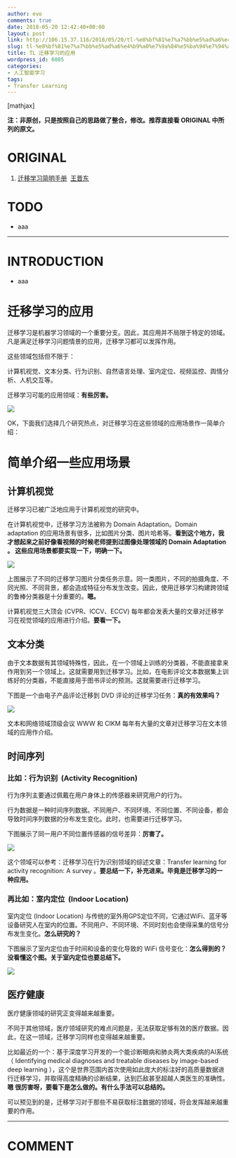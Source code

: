 ```yaml
---
author: evo
comments: true
date: 2018-05-20 12:42:40+00:00
layout: post
link: http://106.15.37.116/2018/05/20/tl-%e8%bf%81%e7%a7%bb%e5%ad%a6%e4%b9%a0%e7%9a%84%e5%ba%94%e7%94%a8/
slug: tl-%e8%bf%81%e7%a7%bb%e5%ad%a6%e4%b9%a0%e7%9a%84%e5%ba%94%e7%94%a8
title: TL 迁移学习的应用
wordpress_id: 6085
categories:
- 人工智能学习
tags:
- Transfer Learning
---
```


<!-- more -->

[mathjax]

**注：非原创，只是按照自己的思路做了整合，修改。推荐直接看 ORIGINAL 中所列的原文。**


# ORIGINAL





 	
  1. [迁移学习简明手册](https://github.com/jindongwang/transferlearning-tutorial)  [王晋东](https://zhuanlan.zhihu.com/p/35352154)




# TODO





 	
  * aaa





* * *





# INTRODUCTION





 	
  * aaa





# 迁移学习的应用


迁移学习是机器学习领域的一个重要分支。因此，其应用并不局限于特定的领域。凡是满足迁移学习问题情景的应用，迁移学习都可以发挥作用。

这些领域包括但不限于：

计算机视觉、文本分类、行为识别、自然语言处理、室内定位、视频监控、舆情分析、人机交互等。

迁移学习可能的应用领域：**有些厉害。**


![](http://106.15.37.116/wp-content/uploads/2018/05/img_5b0168815b1db.png)


OK，下面我们选择几个研究热点，对迁移学习在这些领域的应用场景作一简单介绍：




# 简单介绍一些应用场景




## 计算机视觉


迁移学习已被广泛地应用于计算机视觉的研究中。

在计算机视觉中，迁移学习方法被称为 Domain Adaptation。Domain adaptation 的应用场景有很多，比如图片分类、图片哈希等。**看到这个地方，我才想起来之前好像看视频的时候老师提到过图像处理领域的 Domain Adaptation 。 这些应用场景都要实现一下，明确一下。**

![](http://106.15.37.116/wp-content/uploads/2018/05/img_5b016910a1d56.png)

上图展示了不同的迁移学习图片分类任务示意。同一类图片，不同的拍摄角度、不同光照、不同背景，都会造成特征分布发生改变。因此，使用迁移学习构建跨领域的鲁棒分类器是十分重要的。**嗯。**

计算机视觉三大顶会 (CVPR、ICCV、ECCV) 每年都会发表大量的文章对迁移学习在视觉领域的应用进行介绍。**要看一下。**


## 文本分类


由于文本数据有其领域特殊性，因此，在一个领域上训练的分类器，不能直接拿来作用到另一个领域上。这就需要用到迁移学习。比如，在电影评论文本数据集上训练好的分类器，不能直接用于图书评论的预测。这就需要进行迁移学习。

下图是一个由电子产品评论迁移到 DVD 评论的迁移学习任务：**真的有效果吗？**


![](http://106.15.37.116/wp-content/uploads/2018/05/img_5b016a3487b3b.png)


文本和网络领域顶级会议 WWW 和 CIKM 每年有大量的文章对迁移学习在文本领域的应用作介绍。


## 时间序列




### 比如：行为识别  (Activity Recognition)


行为序列主要通过佩戴在用户身体上的传感器来研究用户的行为。

行为数据是一种时间序列数据。不同用户、不同环境、不同位置、不同设备，都会导致时间序列数据的分布发生变化。此时，也需要进行迁移学习。

下图展示了同一用户不同位置传感器的信号差异：**厉害了。**


![](http://106.15.37.116/wp-content/uploads/2018/05/img_5b016a9cc5ae4.png)


这个领域可以参考：迁移学习在行为识别领域的综述文章：Transfer learning for activity recognition: A survey 。**要总结一下，补充进来。毕竟是迁移学习的一种应用。**




### 再比如：室内定位  (Indoor Location)


室内定位 (Indoor Location) 与传统的室外用GPS定位不同，它通过WiFi、蓝牙等设备研究人在室内的位置。不同用户、不同环境、不同时刻也会使得采集的信号分布发生变化。**怎么研究的？**

下图展示了室内定位由于时间和设备的变化导致的 WiFi 信号变化：**怎么得到的？没看懂这个图。关于室内定位也要总结下。**


![](http://106.15.37.116/wp-content/uploads/2018/05/img_5b016b8887310.png)





## 医疗健康


医疗健康领域的研究正变得越来越重要。

不同于其他领域，医疗领域研究的难点问题是，无法获取足够有效的医疗数据。因此，在这一领域，迁移学习同样也变得越来越重要。

比如最近的一个：基于深度学习开发的一个能诊断眼病和肺炎两大类疾病的AI系统（ Identifying medical diagnoses and treatable diseases by image-based deep learning ），这个是世界范围内首次使用如此庞大的标注好的高质量数据进行迁移学习，并取得高度精确的诊断结果，达到匹敌甚至超越人类医生的准确性。**嗯 很厉害呀，要看下是怎么做的。有什么手法可以总结的。**





可以预见到的是，迁移学习对于那些不易获取标注数据的领域，将会发挥越来越重要的作用。











* * *





# COMMENT



